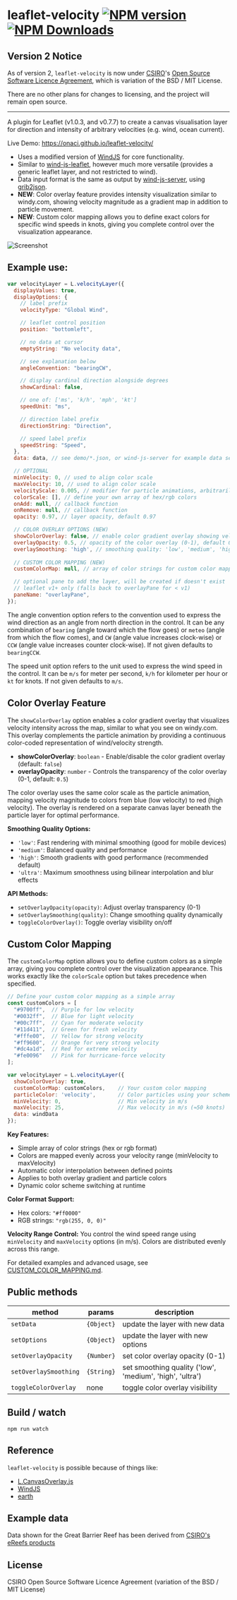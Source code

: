 # leaflet-velocity [![NPM version][npm-image]][npm-url] [![NPM Downloads][npm-downloads-image]][npm-url]

## Version 2 Notice

As of version 2, `leaflet-velocity` is now under [CSIRO](https://www.csiro.au)'s [Open Source Software Licence Agreement](LICENSE.md), which is variation of the BSD / MIT License.

There are no other plans for changes to licensing, and the project will remain open source.

---

A plugin for Leaflet (v1.0.3, and v0.7.7) to create a canvas visualisation layer for direction and intensity of arbitrary velocities (e.g. wind, ocean current).

Live Demo: https://onaci.github.io/leaflet-velocity/

- Uses a modified version of [WindJS](https://github.com/Esri/wind-js) for core functionality.
- Similar to [wind-js-leaflet](https://github.com/danwild/wind-js-leaflet), however much more versatile (provides a generic leaflet layer, and not restricted to wind).
- Data input format is the same as output by [wind-js-server](https://github.com/danwild/wind-js-server), using [grib2json](https://github.com/cambecc/grib2json).
- **NEW**: Color overlay feature provides intensity visualization similar to windy.com, showing velocity magnitude as a gradient map in addition to particle movement.
- **NEW**: Custom color mapping allows you to define exact colors for specific wind speeds in knots, giving you complete control over the visualization appearance.

![Screenshot](/screenshots/velocity.gif?raw=true)

## Example use:

```javascript
var velocityLayer = L.velocityLayer({
  displayValues: true,
  displayOptions: {
    // label prefix
    velocityType: "Global Wind",

    // leaflet control position
    position: "bottomleft",

    // no data at cursor
    emptyString: "No velocity data",

    // see explanation below
    angleConvention: "bearingCW",

    // display cardinal direction alongside degrees
    showCardinal: false,

    // one of: ['ms', 'k/h', 'mph', 'kt']
    speedUnit: "ms",

    // direction label prefix
    directionString: "Direction",

    // speed label prefix
    speedString: "Speed",
  },
  data: data, // see demo/*.json, or wind-js-server for example data service

  // OPTIONAL
  minVelocity: 0, // used to align color scale
  maxVelocity: 10, // used to align color scale
  velocityScale: 0.005, // modifier for particle animations, arbitrarily defaults to 0.005
  colorScale: [], // define your own array of hex/rgb colors
  onAdd: null, // callback function
  onRemove: null, // callback function
  opacity: 0.97, // layer opacity, default 0.97

  // COLOR OVERLAY OPTIONS (NEW)
  showColorOverlay: false, // enable color gradient overlay showing velocity intensity
  overlayOpacity: 0.5, // opacity of the color overlay (0-1), default 0.5
  overlaySmoothing: 'high', // smoothing quality: 'low', 'medium', 'high', 'ultra'
  
  // CUSTOM COLOR MAPPING (NEW)
  customColorMap: null, // array of color strings for custom color mapping (same format as colorScale)

  // optional pane to add the layer, will be created if doesn't exist
  // leaflet v1+ only (falls back to overlayPane for < v1)
  paneName: "overlayPane",
});
```

The angle convention option refers to the convention used to express the wind direction as an angle from north direction in the control.
It can be any combination of `bearing` (angle toward which the flow goes) or `meteo` (angle from which the flow comes),
and `CW` (angle value increases clock-wise) or `CCW` (angle value increases counter clock-wise). If not given defaults to `bearingCCW`.

The speed unit option refers to the unit used to express the wind speed in the control.
It can be `m/s` for meter per second, `k/h` for kilometer per hour or `kt` for knots. If not given defaults to `m/s`.

## Color Overlay Feature

The `showColorOverlay` option enables a color gradient overlay that visualizes velocity intensity across the map, similar to what you see on windy.com. This overlay complements the particle animation by providing a continuous color-coded representation of wind/velocity strength.

- **showColorOverlay**: `boolean` - Enable/disable the color gradient overlay (default: `false`)
- **overlayOpacity**: `number` - Controls the transparency of the color overlay (0-1, default: `0.5`)

The color overlay uses the same color scale as the particle animation, mapping velocity magnitude to colors from blue (low velocity) to red (high velocity). The overlay is rendered on a separate canvas layer beneath the particle layer for optimal performance.

**Smoothing Quality Options:**
- `'low'`: Fast rendering with minimal smoothing (good for mobile devices)
- `'medium'`: Balanced quality and performance
- `'high'`: Smooth gradients with good performance (recommended default)
- `'ultra'`: Maximum smoothness using bilinear interpolation and blur effects

**API Methods:**
- `setOverlayOpacity(opacity)`: Adjust overlay transparency (0-1)
- `setOverlaySmoothing(quality)`: Change smoothing quality dynamically
- `toggleColorOverlay()`: Toggle overlay visibility on/off

## Custom Color Mapping

The `customColorMap` option allows you to define custom colors as a simple array, giving you complete control over the visualization appearance. This works exactly like the `colorScale` option but takes precedence when specified.

```javascript
// Define your custom color mapping as a simple array
const customColors = [
  "#9700ff",  // Purple for low velocity  
  "#0032ff",  // Blue for light velocity
  "#00c7ff",  // Cyan for moderate velocity
  "#11d411",  // Green for fresh velocity
  "#fffe00",  // Yellow for strong velocity
  "#ff9600",  // Orange for very strong velocity
  "#dc4a1d",  // Red for extreme velocity
  "#fe0096"   // Pink for hurricane-force velocity
];

var velocityLayer = L.velocityLayer({
  showColorOverlay: true,
  customColorMap: customColors,    // Your custom color mapping
  particleColor: 'velocity',       // Color particles using your scheme
  minVelocity: 0,                  // Min velocity in m/s
  maxVelocity: 25,                 // Max velocity in m/s (≈50 knots)
  data: windData
});
```

**Key Features:**
- Simple array of color strings (hex or rgb format)
- Colors are mapped evenly across your velocity range (minVelocity to maxVelocity)
- Automatic color interpolation between defined points
- Applies to both overlay gradient and particle colors
- Dynamic color scheme switching at runtime

**Color Format Support:**
- Hex colors: `"#ff0000"`
- RGB strings: `"rgb(255, 0, 0)"`

**Velocity Range Control:**
You control the wind speed range using `minVelocity` and `maxVelocity` options (in m/s). Colors are distributed evenly across this range.

For detailed examples and advanced usage, see [CUSTOM_COLOR_MAPPING.md](CUSTOM_COLOR_MAPPING.md).

## Public methods

| method       | params     | description                       |
| ------------ | ---------- | --------------------------------- |
| `setData`    | `{Object}` | update the layer with new data    |
| `setOptions` | `{Object}` | update the layer with new options |
| `setOverlayOpacity` | `{Number}` | set color overlay opacity (0-1) |
| `setOverlaySmoothing` | `{String}` | set smoothing quality ('low', 'medium', 'high', 'ultra') |
| `toggleColorOverlay` | none | toggle color overlay visibility |

## Build / watch

```shell
npm run watch
```

## Reference

`leaflet-velocity` is possible because of things like:

- [L.CanvasOverlay.js](https://gist.github.com/Sumbera/11114288)
- [WindJS](https://github.com/Esri/wind-js)
- [earth](https://github.com/cambecc/earth)

## Example data

Data shown for the Great Barrier Reef has been derived from [CSIRO's eReefs products](https://research.csiro.au/ereefs/)

## License

CSIRO Open Source Software Licence Agreement (variation of the BSD / MIT License)

[npm-image]: https://badge.fury.io/js/leaflet-velocity.svg
[npm-url]: https://www.npmjs.com/package/leaflet-velocity
[npm-downloads-image]: https://img.shields.io/npm/dt/leaflet-velocity.svg
